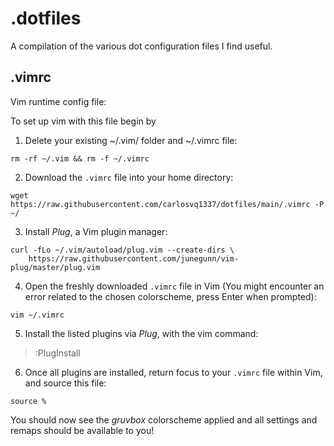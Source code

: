 # .dotfiles

A compilation of the various dot configuration files I find useful.

## .vimrc

Vim runtime config file:

To set up vim with this file begin by

1. Delete your existing ~/.vim/ folder and ~/.vimrc file:

```
rm -rf ~/.vim && rm -f ~/.vimrc
```  

2. Download the `.vimrc` file into your home directory:

```
wget https://raw.githubusercontent.com/carlosvq1337/dotfiles/main/.vimrc -P ~/
```
3. Install *Plug*, a Vim plugin manager:

```
curl -fLo ~/.vim/autoload/plug.vim --create-dirs \
    https://raw.githubusercontent.com/junegunn/vim-plug/master/plug.vim
```
4. Open the freshly downloaded `.vimrc` file in Vim (You might encounter an error related to the chosen colorscheme, press Enter when prompted):
```
vim ~/.vimrc
```
5. Install the listed plugins via *Plug*, with the vim command:

> :PlugInstall

6. Once all plugins are installed, return focus to your `.vimrc` file within Vim, and source this file:

```
source %
```

You should now see the *gruvbox* colorscheme applied and all settings and remaps should be available to you!

